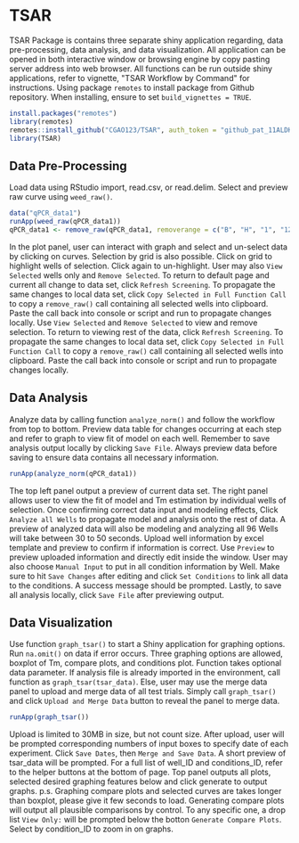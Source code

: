 # TSAR

TSAR Package is contains three separate shiny application regarding, data pre-processing, data analysis, and data visualization. All application can be opened in both interactive window or browsing engine by copy pasting server address into web browser. All functions can be run outside shiny applications, refer to vignette, "TSAR Workflow by Command" for instructions.
Using package `remotes` to install package from Github repository. When installing, ensure to set `build_vignettes = TRUE`.

```r
install.packages("remotes")
library(remotes)
remotes::install_github("CGAO123/TSAR", auth_token = "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", build_vignettes = TRUE)
library(TSAR)
```

## Data Pre-Processing
Load data using RStudio import, read.csv, or read.delim. Select and preview raw curve using `weed_raw()`.

```r
data("qPCR_data1")
runApp(weed_raw(qPCR_data1))
qPCR_data1 <- remove_raw(qPCR_data1, removerange = c("B", "H", "1", "12"))
```
In the plot panel, user can interact with graph and select and un-select data by clicking on curves. Selection by grid is also possible. Click on grid to highlight wells of selection. Click again to un-highlight. User may also `View Selected` wells only and `Remove Selected`. To return to default page and current all change to data set, click `Refresh Screening`. To propagate the same changes to local data set, click `Copy Selected in Full Function Call` to copy a `remove_raw()` call containing all selected wells into clipboard. Paste the call back into console or script and run to propagate changes locally. 
Use `View Selected` and `Remove Selected` to view and remove selection. To return to viewing rest of the data, click `Refresh Screening`. To propagate the same changes to local data set, click `Copy Selected in Full Function Call` to copy a `remove_raw()` call containing all selected wells into clipboard. Paste the call back into console or script and run to propagate changes locally.

## Data Analysis

Analyze data by calling function `analyze_norm()` and follow the workflow from top to bottom. Preview data table for changes occurring at each step and refer to graph to view fit of model on each well. Remember to save analysis output locally by clicking `Save File`. Always preview data before saving to ensure data contains all necessary information.

```r
runApp(analyze_norm(qPCR_data1))
```

The top left panel output a preview of current data set. The right panel allows user to view the fit of model and Tm estimation by individual wells of selection. Once confirming correct data input and modeling effects,
Click `Analyze all Wells` to propagate model and analysis onto the rest of data. A preview of analyzed data will also be modeling and analyzing all 96 Wells will take between 30 to 50 seconds.
Upload well information by excel template and preview to confirm if information is correct. Use `Preview` to preview uploaded information and directly edit inside the window. User may also choose `Manual Input` to put in all condition information by Well. Make sure to hit `Save Changes` after editing and click `Set Conditions` to link all data to the conditions. A success message should be prompted.
Lastly, to save all analysis locally, click `Save File` after previewing output. 

## Data Visualization

Use function `graph_tsar()` to start a Shiny application for graphing options. Run `na.omit()` on data if error occurs. Three graphing options are allowed, boxplot of Tm, compare plots, and conditions plot.
Function takes optional data parameter. If analysis file is already imported in the environment, call function as `graph_tsar(tsar_data)`. Else, user may use the merge data panel to upload and merge data of all test trials. Simply call `graph_tsar()` and click `Upload and Merge Data` button to reveal the panel to merge data.

```r
runApp(graph_tsar())
```
Upload is limited to 30MB in size, but not count size. After upload, user will be prompted corresponding numbers of input boxes to specify date of each experiment. Click `Save Dates`, then `Merge and Save Data`. A short preview of tsar_data will be prompted. For a full list of well_ID and conditions_ID, refer to the helper buttons at the bottom of page.
Top panel outputs all plots, selected desired graphing features below and click generate to output graphs. p.s. Graphing compare plots and selected curves are takes longer than boxplot, please give it few seconds to load.
Generating compare plots will output all plausible comparisons by control. To any specific one, a drop list `View Only:` will be prompted below the botton `Generate Compare Plots`. Select by condition_ID to zoom in on graphs.

